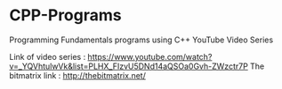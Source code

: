 # CPP-Programs
Programming Fundamentals programs using C++ YouTube Video Series 

Link of video series : https://www.youtube.com/watch?v=_YQVhtulwVk&list=PLHX_FIzvU5DNd14aQSOa0Gvh-ZWzctr7P
The bitmatrix link : http://thebitmatrix.net/

